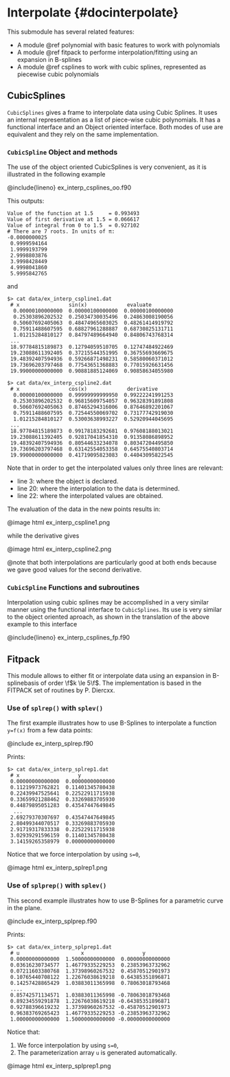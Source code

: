 # Interpolate {#docinterpolate}

This submodule has several related features:

- A module @ref polynomial with basic features to work with polynomials
- A module @ref fitpack to performe interpolation/fitting using an expansion in B-splines
- A module @ref csplines to work with cubic splines, represented as piecewise cubic polynomials


## CubicSplines

 `CubicSplines` gives a frame to interpolate data using Cubic Splines. It uses an internal representation as a list of piece-wise cubic polynomials. It has a functional interface and an Object oriented interface. Both modes of use are equivalent and they rely on the same implementation.
 
### `CubicSpline` Object and methods

The use of the object oriented CubicSplines is very convenient, as it is illustrated in the following example

@include{lineno} ex_interp_csplines_oo.f90

 This outputs:
```{.shell-session}
Value of the function at 1.5     = 0.993493
Value of first derivative at 1.5 = 0.066617
Value of integral from 0 to 1.5  = 0.927102
# There are 7 roots. In units of π:
-0.0000000025
 0.9999594164
 1.9999193799
 2.9998803876
 3.9998428449
 4.9998041860
 5.9995842765
```

and 

```{.shell-session}
$> cat data/ex_interp_cspline1.dat
 # x                sin(x)             evaluate
  0.00000100000000  0.00000100000000  0.00000100000000
  0.25303896202532  0.25034730035496  0.24863008190056
  0.50607692405063  0.48474965603025  0.48261414919792
  0.75911488607595  0.68827961288887  0.68730825131711
  1.01215284810127  0.84797489664940  0.84806743768314
 ...
 18.97784815189873  0.12794059510705  0.12747484922469
 19.23088611392405  0.37215544351995  0.36755693669675
 19.48392407594936  0.59266871498231  0.58580060371012
 19.73696203797468  0.77543651368883  0.77015926631456
 19.99000000000000  0.90881885124069  0.90858634055980

$> cat data/ex_interp_cspline2.dat
 # x                cos(x)             derivative
  0.00000100000000  0.99999999999950  0.99222241991253
  0.25303896202532  0.96815609754057  0.96328391891808
  0.50607692405063  0.87465294316006  0.87646892201067
  0.75911488607595  0.72544550069702  0.73177742919030
  1.01215284810127  0.53003638993227  0.52920944045695
 ...
 18.97784815189873  0.99178183292681  0.97608188013021
 19.23088611392405  0.92817041854310  0.91358086898952
 19.48392407594936  0.80544633234078  0.80347204495850
 19.73696203797468  0.63142554053358  0.64575540803714
 19.99000000000000  0.41719095823083  0.44043095822545
```

Note that in order to get the interpolated values only three lines are relevant:
 - line 3:  where the object is declared.
 - line 20: where the interpolation to the data is determined.
 - line 22: where the interpolated values are obtained.

The evaluation of the data in the new points results in:

@image html ex_interp_cspline1.png

while the derivative gives

@image html ex_interp_cspline2.png

@note that both interpolations are particularly good at both ends because we gave good values for the second derivative.

### `CubicSpline` Functions and subroutines

Interpolation using cubic splines may be accomplished in a very similar manner using the functional interface to `CubicSplines`. Its use is very similar to the object oriented aproach, as shown in the translation of the above example to this interface

@include{lineno} ex_interp_csplines_fp.f90


## Fitpack

This module allows to either fit or interpolate data using an expansion in B-splinebasis of order \f$k \le 5\f$. The implementation is based in the FITPACK set of routines by P. Diercxx.


### Use of `splrep()` with `splev()`

The first example illustrates how to use B-Splines to interpolate a function `y=f(x)` from a few data points:

@include ex_interp_splrep.f90

Prints:

```{.shell-session}
$> cat data/ex_interp_splrep1.dat
 # x                   y
 0.00000000000000  0.00000000000000
 0.11219973762821  0.11401345780438
 0.22439947525641  0.22522911715938
 0.33659921288462  0.33269883705930
 0.44879895051283  0.43547447649845
  ...
 2.69279370307697  0.43547447649845
 2.80499344070517  0.33269883705930
 2.91719317833338  0.22522911715938
 3.02939291596159  0.11401345780438
 3.14159265358979  0.00000000000000
```

Notice that we force interpolation by using `s=0`,

@image html ex_interp_splrep1.png


### Use of `splprep()` with `splev()`
This second example illustrates how to use B-Splines for a parametric curve in the plane.

@include ex_interp_splprep.f90


 Prints:
 
```{.shell-session}
$> cat data/ex_interp_splprep1.dat
 # u                    x                   y
 0.00000000000000  1.50000000000000  0.00000000000000
 0.03616230734577  1.46779335229253  0.23853963732962
 0.07211603380768  1.37398960267532  0.45870512901973
 0.10765440708122  1.22676038619218  0.64385351896871
 0.14257428865429  1.03883011365998  0.78063018793468
 ....
 0.85742571134571  1.03883011365998 -0.78063018793468
 0.89234559291878  1.22676038619218 -0.64385351896871
 0.92788396619232  1.37398960267532 -0.45870512901973
 0.96383769265423  1.46779335229253 -0.23853963732962
 1.00000000000000  1.50000000000000 -0.00000000000000 
```

Notice that:
  1. We force interpolation by using `s=0`,
  2. The parameterization array `u` is generated automatically.

@image html ex_interp_splprep1.png
